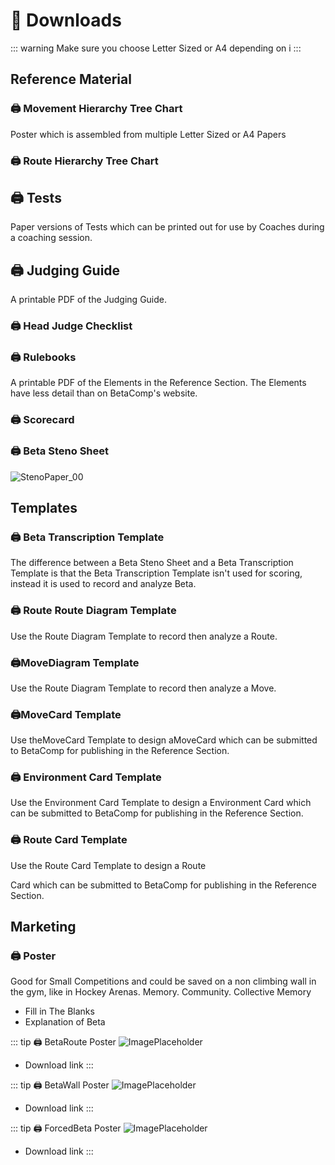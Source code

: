 # 📎 Downloads

::: warning
Make sure you choose Letter Sized or A4 depending on i
:::

## Reference Material

### 🖨️ <move>Movement Hierarchy Tree Chart</move>

Poster which is assembled from multiple Letter Sized or A4 Papers

### 🖨️ <route>Route Hierarchy Tree Chart</route>

## 🖨️ Tests

Paper versions of Tests which can be printed out for use by Coaches during a coaching session.

## 🖨️ Judging Guide

A printable PDF of the Judging Guide.

### 🖨️ Head Judge Checklist

### 🖨️ Rulebooks

A printable PDF of the Elements in the Reference Section. The Elements have less detail than on BetaComp's website.

### 🖨️ Scorecard

### 🖨️ Beta Steno Sheet
![StenoPaper_00](/StenoPaper_00.jpg)


## Templates 

### 🖨️ Beta Transcription Template

The difference between a Beta Steno Sheet and a Beta Transcription Template is that the Beta Transcription Template isn't used for scoring, instead it is used to record and analyze Beta.

### 🖨️  <route>Route</route> Route Diagram Template

Use the <route>Route</route> Diagram Template to record then analyze a Route.

### 🖨️<move>Move</move>Diagram Template

Use the <route>Route</route> Diagram Template to record then analyze a Move.

### 🖨️<move>Move</move>Card Template

Use the<move>Move</move>Card Template to design a<move>Move</move>Card which can be submitted to BetaComp for publishing in the Reference Section.

### 🖨️ Environment Card Template

Use the Environment Card Template to design a Environment Card which can be submitted to BetaComp for publishing in the Reference Section.

### 🖨️ <route>Route</route> Card Template

Use the <route>Route</route> Card Template to design a  <route>Route</route> 




 Card which can be submitted to BetaComp for publishing in the Reference Section.


## Marketing



### 🖨️ Poster

Good for Small Competitions and could be saved on a non climbing wall in the gym, like in Hockey Arenas. Memory. Community. Collective Memory

- Fill in The Blanks
- Explanation of Beta

::: tip 🖨️ BetaRoute Poster
![ImagePlaceholder](/ImagePlaceholder.png)
- Download link
:::

::: tip 🖨️ BetaWall Poster
![ImagePlaceholder](/ImagePlaceholder.png)
- Download link
:::


::: tip 🖨️ ForcedBeta Poster
![ImagePlaceholder](/ImagePlaceholder.png)
- Download link
:::
